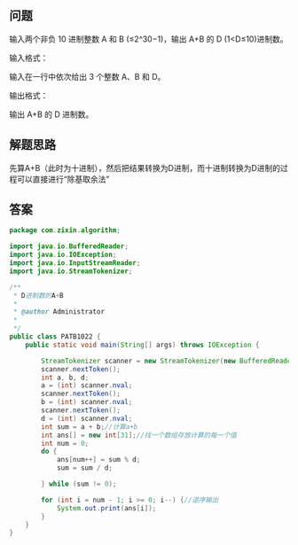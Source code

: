 ## 问题

输入两个非负 10 进制整数 A 和 B (≤2^30−1)，输出 A+B 的 D (1<D≤10)进制数。

输入格式：

输入在一行中依次给出 3 个整数 A、B 和 D。

输出格式：

输出 A+B 的 D 进制数。

## 解题思路

先算A+B（此时为十进制），然后把结果转换为D进制，而十进制转换为D进制的过程可以直接进行“除基取余法”

## 答案

```java
package com.zixin.algorithm;

import java.io.BufferedReader;
import java.io.IOException;
import java.io.InputStreamReader;
import java.io.StreamTokenizer;

/**
 * D进制数的A+B
 * 
 * @author Administrator
 *
 */
public class PATB1022 {
	public static void main(String[] args) throws IOException {

		StreamTokenizer scanner = new StreamTokenizer(new BufferedReader(new InputStreamReader(System.in)));
		scanner.nextToken();
		int a, b, d;
		a = (int) scanner.nval;
		scanner.nextToken();
		b = (int) scanner.nval;
		scanner.nextToken();
		d = (int) scanner.nval;
		int sum = a + b;//计算a+b
		int ans[] = new int[31];//找一个数组存放计算的每一个值
		int num = 0;
		do {
			ans[num++] = sum % d;
			sum = sum / d;

		} while (sum != 0);

		for (int i = num - 1; i >= 0; i--) {//逆序输出
			System.out.print(ans[i]);
		}
	}
}

```





